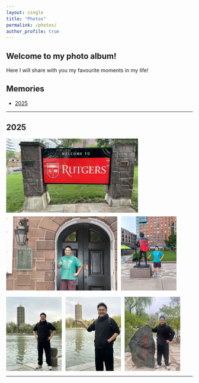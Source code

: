 ```yaml
---
layout: single
title: "Photos"
permalink: /photos/
author_profile: true
---
```


## Welcome to my photo album!

Here I will share with you my favourite moments in my life!

## Memories

- [2025](#year-2025)


---

## 2025
<div style="display: flex; gap: 10px; justify-content: flex-start; flex-wrap: wrap;">

  <img src="/images/20250702_1.jpg" style="height: 200px; object-fit: contain;" alt="Rutgers Welcome" />
  <img src="/images/20250702_2.jpg" style="height: 200px; object-fit: contain;" alt="Old Building" />
  <img src="/images/20250702_3.jpg" style="height: 200px; object-fit: contain;" alt="Knight" />

</div>

<br/>

<div style="display: flex; gap: 10px; justify-content: flex-start; flex-wrap: wrap;">

  <img src="/images/20250412_1.jpg" style="height: 200px; object-fit: contain;" alt="未名湖" />
  <img src="/images/20250412_2.jpg" style="height: 200px; object-fit: contain;" alt="托塔" />
  <img src="/images/20250412_3.jpg" style="height: 200px; object-fit: contain;" alt="未名石" />

</div>


---
